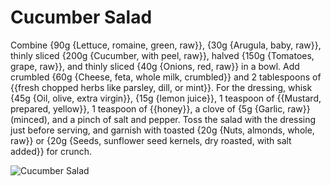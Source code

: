 # Cucumber Salad

Combine {90g {Lettuce, romaine, green, raw}}, {30g {Arugula, baby, raw}}, thinly sliced {200g {Cucumber, with peel, raw}}, halved {150g {Tomatoes, grape, raw}}, and thinly sliced {40g {Onions, red, raw}} in a bowl. Add crumbled {60g {Cheese, feta, whole milk, crumbled}} and 2 tablespoons of {{fresh chopped herbs like parsley, dill, or mint}}. For the dressing, whisk {45g {Oil, olive, extra virgin}}, {15g {lemon juice}}, 1 teaspoon of {{Mustard, prepared, yellow}}, 1 teaspoon of {{honey}}, a clove of {5g {Garlic, raw}} (minced), and a pinch of salt and pepper. Toss the salad with the dressing just before serving, and garnish with toasted {20g {Nuts, almonds, whole, raw}} or {20g {Seeds, sunflower seed kernels, dry roasted, with salt added}} for crunch.

![Cucumber Salad](../../MealPlanner/meals/images/cucumbersalad.jpg)